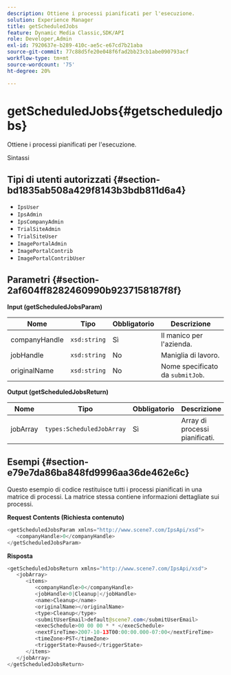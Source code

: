 ```yaml
---
description: Ottiene i processi pianificati per l'esecuzione.
solution: Experience Manager
title: getScheduledJobs
feature: Dynamic Media Classic,SDK/API
role: Developer,Admin
exl-id: 7920637e-b289-410c-ae5c-e67cd7b21aba
source-git-commit: 77c88d5fe20e048f6fad2bb23cb1abe090793acf
workflow-type: tm+mt
source-wordcount: '75'
ht-degree: 20%

---
```


# getScheduledJobs{#getscheduledjobs}

Ottiene i processi pianificati per l&#39;esecuzione.

Sintassi

## Tipi di utenti autorizzati {#section-bd1835ab508a429f8143b3bdb811d6a4}

* `IpsUser`
* `IpsAdmin`
* `IpsCompanyAdmin`
* `TrialSiteAdmin`
* `TrialSiteUser`
* `ImagePortalAdmin`
* `ImagePortalContrib`
* `ImagePortalContribUser`

## Parametri {#section-2af604ff8282460990b9237158187f8f}

**Input (getScheduledJobsParam)**

| Nome | Tipo | Obbligatorio | Descrizione |
|---|---|---|---|
| companyHandle | `xsd:string` | Sì | Il manico per l&#39;azienda. |
| jobHandle | `xsd:string` | No | Maniglia di lavoro. |
| originalName | `xsd:string` | No | Nome specificato da `submitJob`. |

**Output (getScheduledJobsReturn)**

| Nome | Tipo | Obbligatorio | Descrizione |
|---|---|---|---|
| jobArray | `types:ScheduledJobArray` | Sì | Array di processi pianificati. |

## Esempi {#section-e79e7da86ba848fd9996aa36de462e6c}

Questo esempio di codice restituisce tutti i processi pianificati in una matrice di processi. La matrice stessa contiene informazioni dettagliate sui processi.

**Request Contents (Richiesta contenuto)**

```java
<getScheduledJobsParam xmlns="http://www.scene7.com/IpsApi/xsd">
   <companyHandle>0</companyHandle>
</getScheduledJobsParam>
```

**Risposta**

```java
<getScheduledJobsReturn xmlns="http://www.scene7.com/IpsApi/xsd">
   <jobArray>
      <items>
         <companyHandle>0</companyHandle>
         <jobHandle>0|Cleanup|</jobHandle>
         <name>Cleanup</name>
         <originalName></originalName>
         <type>Cleanup</type>
         <submitUserEmail>default@scene7.com</submitUserEmail>
         <execSchedule>00 00 00 * * </execSchedule>
         <nextFireTime>2007-10-13T00:00:00.000-07:00</nextFireTime>
         <timeZone>PST</timeZone>
         <triggerState>Paused</triggerState>
      </items>
   </jobArray>
</getScheduledJobsReturn>
```
